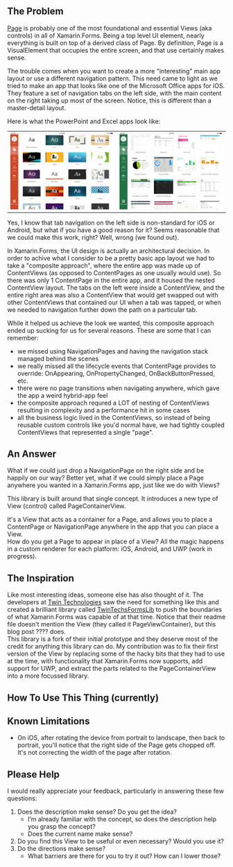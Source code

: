 ## The Problem

[Page](https://developer.xamarin.com/api/type/Xamarin.Forms.Page) is probably one of the most foundational and essential Views (aka controls) in all of Xamarin.Forms.  Being a top level UI element, nearly everything is built on top of a derived class of Page. By definition, Page is a VisualElement that occupies the entire screen, and that use certainly makes sense.  

The trouble comes when you want to create a more "interesting" main app layout or use a different navigation pattern.  This need came to light as we tried to make an app that looks like one of the Microsoft Office apps for iOS.  They feature a set of navigation tabs on the left side, with the main content on the right taking up most of the screen.  Notice, this is different than a master-detail layout.  

Here is what the PowerPoint and Excel apps look like:

<table>
 <tr>
  <td>
   <img src="/desc/PowerPoint_iOS.JPG" width="500"> 
  </td>
  <td>
   <img src="/desc/Excel_iOS.JPG" width="500">
  </td>
 </tr>
</table>

Yes, I know that tab navigation on the left side is non-standard for iOS or Android, but what if you have a good reason for it?  Seems reasonable that we could make this work, right?  Well, wrong (we found out).  

In Xamarin.Forms, the UI design is actually an architectural decision.  In order to achive what I consider to be a pretty basic app layout we had to take a "composite approach", where the entire app was made up of ContentViews (as opposed to ContentPages as one usually would use).  So there was only 1 ContentPage in the entire app, and it housed the nested ContentView layout.  The tabs on the left were inside a ContentView, and the entire right area was also a ContentView that would get swapped out with other ContentViews that contained our UI when a tab was tapped, or when we needed to navigation further down the path on a particular tab.  

While it helped us achieve the look we wanted, this composite approach ended up sucking for us for several reasons. These are some that I can remember:
 - we missed using NavigationPages and having the navigation stack managed behind the scenes
 - we really missed all the lifecycle events that ContentPage provides to override: OnAppearing, OnPropertyChanged, OnBackButtonPressed, etc.
 - there were no page transitions when navigating anywhere, which gave the app a weird hybrid-app feel
 - the composite approach requred a LOT of nesting of ContentViews resulting in complexity and a performance hit in some cases
 - all the business logic lived in the ContentViews, so instead of being reusable custom controls like you'd normal have, we had tightly coupled ContentViews that represented a single "page".
 
 
## An Answer

What if we could just drop a NavigationPage on the right side and be happily on our way?  Better yet, what if we could simply place a Page anywhere you wanted in a Xamarin.Forms app, just like we do with Views?  

This library is built around that single concept.  It introduces a new type of View (control) called PageContainerView.  

It's a View that acts as a container for a Page, and allows you to place a ContentPage or NavigationPage anywhere in the app that you can place a View.  
How do you get a Page to appear in place of a View?  All the magic happens in a custom renderer for each platform: iOS, Android, and UWP (work in progress).


## The Inspiration

Like most interesting ideas, someone else has also thought of it.  The developers at [Twin Technologies](http://twintechs.com) saw the need for something like this and created a brilliant library called [TwinTechsFormsLib](https://github.com/twintechs/TwinTechsFormsLib) to push the boundaries of what Xamarin.Forms was capable of at that time.  Notice that their readme file doesn't mention the View (they called it PageViewContainer), but this blog post ???? does.  
This library is a fork of their initial prototype and they deserve most of the credit for anything this library can do.  My contribution was to fix their first version of the View  by replacing some of the hacky bits that they had to use at the time, with functionality that Xamarin.Forms now supports, add support for UWP, and extract the parts related to the PageContainerView into a more focussed library.  


## How To Use This Thing (currently)


## Known Limitations

- On iOS, after rotating the device from portrait to landscape, then back to portrait, you'll notice that the right side of the Page gets chopped off.  It's not correcting the width of the page after rotation.


## Please Help

I would really appreciate your feedback, particularly in answering these few questions:  
1. Does the description make sense? Do you get the idea?
   - I’m already familiar with the concept, so does the description help you grasp the concept?
   - Does the current name make sense?
2. Do you find this View to be useful or even necessary?  Would you use it?
3. Do the directions make sense?
   - What barriers are there for you to try it out? How can I lower those?

